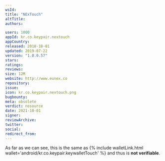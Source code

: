 ```yaml
---
wsId: 
title: "NExTouch"
altTitle: 
authors:

users: 1000
appId: kr.co.keypair.nextouch
appCountry: 
released: 2018-10-01
updated: 2019-07-22
version: "1.0.0.57"
stars: 
ratings: 
reviews: 
size: 12M
website: http://www.eunex.co
repository: 
issue: 
icon: kr.co.keypair.nextouch.png
bugbounty: 
meta: obsolete
verdict: nosource
date: 2021-10-01
signer: 
reviewArchive:
twitter: 
social:
redirect_from:
---
```


As far as we can see, this is the same as
{% include walletLink.html wallet='android/kr.co.keypair.keywalletTouch' %} and thus is **not verifiable**.
